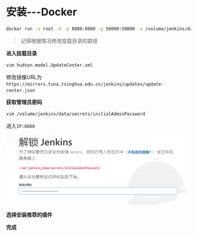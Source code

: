 # 安装---Docker

```bash
docker run -u root -d -p 8080:8080 -p 50000:50000 -v /volume/jenkins/data:/var/jenkins_home --name jenkins  jenkinsci/blueocean 
```

> 记得根据情况修改挂载目录的路径



**进入挂载目录**

```bash
vim hudson.model.UpdateCenter.xml 
```

修改镜像URL为`https://mirrors.tuna.tsinghua.edu.cn/jenkins/updates/update-center.json`



**获取管理员密码**

```bash
vim /volume/jenkins/data/secrets/initialAdminPassword
```

进入`IP:8080`

![image-20221206210107625](jenkins.assets/image-20221206210107625.png)

 **选择安装推荐的插件**

**完成**



